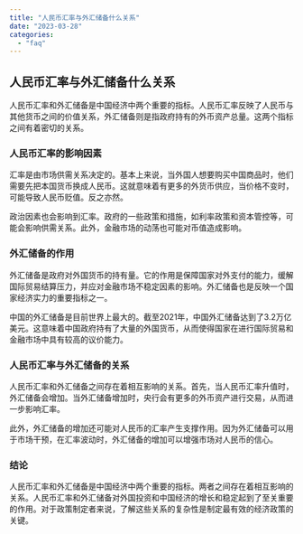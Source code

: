 ```yaml
---
title: "人民币汇率与外汇储备什么关系"
date: "2023-03-28"
categories: 
  - "faq"
---
```


## 人民币汇率与外汇储备什么关系

人民币汇率和外汇储备是中国经济中两个重要的指标。人民币汇率反映了人民币与其他货币之间的价值关系，外汇储备则是指政府持有的外币资产总量。这两个指标之间有着密切的关系。

### 人民币汇率的影响因素

汇率是由市场供需关系决定的。基本上来说，当外国人想要购买中国商品时，他们需要先把本国货币换成人民币。这就意味着有更多的外货币供应，当价格不变时，可能导致人民币贬值。反之亦然。

政治因素也会影响到汇率。政府的一些政策和措施，如利率政策和资本管控等，可能会影响供需关系。此外，金融市场的动荡也可能对币值造成影响。

### 外汇储备的作用

外汇储备是政府对外国货币的持有量。它的作用是保障国家对外支付的能力，缓解国际贸易结算压力，并应对金融市场不稳定因素的影响。外汇储备也是反映一个国家经济实力的重要指标之一。

中国的外汇储备是目前世界上最大的。截至2021年，中国外汇储备达到了3.2万亿美元。这意味着中国政府持有了大量的外国货币，从而使得国家在进行国际贸易和金融市场中具有较高的议价能力。

### 人民币汇率与外汇储备的关系

人民币汇率和外汇储备之间存在着相互影响的关系。首先，当人民币汇率升值时，外汇储备会增加。当外汇储备增加时，央行会有更多的外币资产进行交易，从而进一步影响汇率。

此外，外汇储备的增加还可能对人民币的汇率产生支撑作用。因为外汇储备可以用于市场干预，在汇率波动时，外汇储备的增加可以增强市场对人民币的信心。

### 结论

人民币汇率和外汇储备是中国经济中两个重要的指标。两者之间存在着相互影响的关系。人民币汇率和外汇储备对外国投资和中国经济的增长和稳定起到了至关重要的作用。对于政策制定者来说，了解这些关系的复杂性是制定最有效的经济政策的关键。
